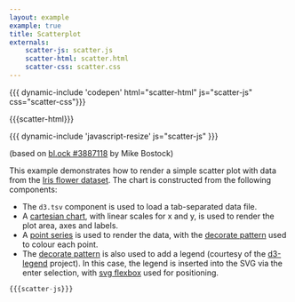 ```yaml
---
layout: example
example: true
title: Scatterplot
externals:
    scatter-js: scatter.js
    scatter-html: scatter.html
    scatter-css: scatter.css
---
```


{{{ dynamic-include 'codepen' html="scatter-html" js="scatter-js" css="scatter-css"}}}

<style>
{{{scatter-css}}}
</style>

{{{scatter-html}}}

{{{ dynamic-include 'javascript-resize' js="scatter-js" }}}


(based on [bl.ock #3887118](http://bl.ocks.org/mbostock/3887118#index.html) by Mike Bostock)

This example demonstrates how to render a simple scatter plot with data from the [Iris flower dataset](https://en.wikipedia.org/wiki/Iris_flower_data_set). The chart is constructed from the following components:

 + The `d3.tsv` component is used to load a tab-separated data file.
 + A [cartesian chart](/components/chart/cartesian.html), with linear scales for x and y, is used to render the plot area, axes and labels.
 + A [point series](/components/series/point.html) is used to render the data, with the [decorate pattern](/components/introduction/decorate-pattern.html) used to colour each point.
 + The [decorate pattern](/components/introduction/decorate-pattern.html) is also used to add a legend (courtesy of the [d3-legend](http://d3-legend.susielu.com) project). In this case, the legend is inserted into the SVG via the enter selection, with [svg flexbox](/components/layout/flexbox.html) used for positioning.


```js
{{{scatter-js}}}
```
